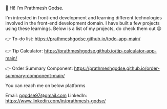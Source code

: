 👋 Hi! I'm Prathmesh Godse. 

I'm intrested in front-end development and learning different technologies involved in the front-end development domain.
I have built a few projects using these learnings. Below is a list of my projects, do check them out 😉

👉 To-do list: https://prathmeshgodse.github.io/todo-app-main/

👉 Tip Calculator: https://prathmeshgodse.github.io/tip-calculator-app-main/

👉 Order Summary Component: https://prathmeshgodse.github.io/order-summary-component-main/


You can reach me on below platforms

Email: pgodse97@gmail.com
LinkedIn: https://www.linkedin.com/in/prathmesh-godse/

